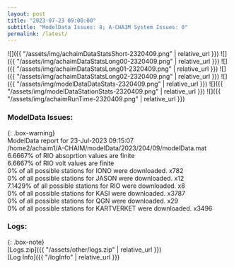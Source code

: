 ```yaml
---
layout: post
title: "2023-07-23 09:00:00"
subtitle: "ModelData Issues: 8; A-CHAIM System Issues: 0"
permalink: /latest/
---
```


![]({{ "/assets/img/achaimDataStatsShort-2320409.png" | relative_url }})
![]({{ "/assets/img/achaimDataStatsLong00-2320409.png" | relative_url }})
![]({{ "/assets/img/achaimDataStatsLong01-2320409.png" | relative_url }})
![]({{ "/assets/img/achaimDataStatsLong02-2320409.png" | relative_url }})
![]({{ "/assets/img/modelDataDataStats-2320409.png" | relative_url }})
![]({{ "/assets/img/modelDataStationStats-2320409.png" | relative_url }})
![]({{ "/assets/img/achaimRunTime-2320409.png" | relative_url }})


### ModelData Issues:  
  
{: .box-warning}  
 ModelData report for 23-Jul-2023 09:15:07   
 /home2/achaim1/A-CHAIM/modelData/2023/204/09/modelData.mat   
 6.6667% of RIO absoprtion values are finite   
 6.6667% of RIO volt values are finite   
 0% of all possible stations for IONO were downloaded. x782   
 0% of all possible stations for JASON were downloaded. x12   
 7.1429% of all possible stations for RIO were downloaded. x8   
 0% of all possible stations for KASI were downloaded. x3787   
 0% of all possible stations for QGN were downloaded. x29   
 0% of all possible stations for KARTVERKET were downloaded. x3496   
  


### Logs:  
  
{: .box-note}  
[Logs.zip]({{ "/assets/other/logs.zip" | relative_url }})  
[Log Info]({{ "/logInfo" | relative_url }})  
